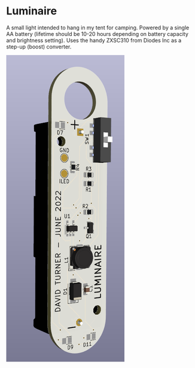 # Luminaire

A small light intended to hang in my tent for camping.  Powered by a single AA
battery (lifetime should be 10-20 hours depending on battery capacity and
brightness setting).  Uses the handy ZXSC310 from Diodes Inc as a step-up
(boost) converter.

![A 3d render of the PCB](board_render.png)
